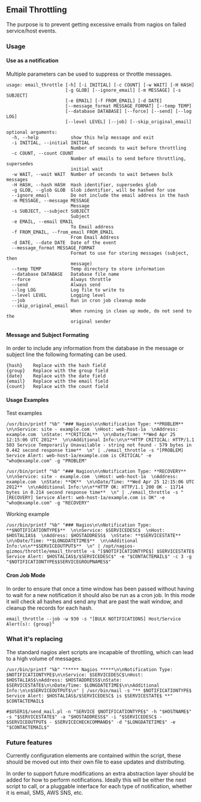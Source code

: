 ## Email Throttling

The purpose is to prevent getting excessive emails from nagios on failed service/host events.

### Usage

#### Use as a notification

Multiple parameters can be used to suppress or throttle messages.

    usage: email_throttle [-h] [-i INITIAL] [-c COUNT] [-w WAIT] [-H HASH]
                          [-g GLOB] [--ignore_email] [-m MESSAGE] [-s SUBJECT]
                          [-e EMAIL] [-f FROM_EMAIL] [-d DATE]
                          [--message_format MESSAGE_FORMAT] [--temp TEMP]
                          [--database DATABASE] [--force] [--send] [--log LOG]
                          [--level LEVEL] [--job] [--skip_original_email]

    optional arguments:
      -h, --help            show this help message and exit
      -i INITIAL, --initial INITIAL
                            Number of seconds to wait before throttling
      -c COUNT, --count COUNT
                            Number of emails to send before throttling, supersedes
                            initial wait
      -w WAIT, --wait WAIT  Number of seconds to wait between bulk messages
      -H HASH, --hash HASH  Hash identifier, supersedes glob
      -g GLOB, --glob GLOB  Glob identifier, will be hashed for use
      --ignore_email        Do not include the email address in the hash
      -m MESSAGE, --message MESSAGE
                            Message
      -s SUBJECT, --subject SUBJECT
                            Subject
      -e EMAIL, --email EMAIL
                            To Email address
      -f FROM_EMAIL, --from_email FROM_EMAIL
                            From Email Address
      -d DATE, --date DATE  Date of the event
      --message_format MESSAGE_FORMAT
                            Format to use for storing messages (subject, then
                            message)
      --temp TEMP           Temp directory to store information
      --database DATABASE   Database file name
      --force               Always throttle
      --send                Always send
      --log LOG             Log file to write to
      --level LEVEL         Logging level
      --job                 Run in cron job cleanup mode
      --skip_original_email
                            When running in clean up mode, do not send to the
                            original sender  

#### Message and Subject Formating

In order to include any information from the database in the message or subject line the following formating can be used.

    {hash}    Replace with the hash field
    {group}   Replace with the group field
    {date}    Replace with the date field
    {email}   Replace with the email field
    {count}   Replace with the count field

#### Usage Examples

Test examples

    /usr/bin/printf "%b" "### Nagios\n\nNotification Type: **PROBLEM**  \n\nService: site - example.com  \nHost: web-host-1a  \nAddress: example.com  \nState: **CRITICAL**  \n\nDate/Time: **Wed Apr 25 12:15:06 UTC 2012**  \n\nAdditional Info:\n\n**HTTP CRITICAL: HTTP/1.1 503 Service Temporarily Unavailable - string not found - 579 bytes in 0.442 second response time**  \n" | ./email_throttle -s "[PROBLEM] Service Alert: web-host-1a/example.com is CRITICAL" -e "who@example.com" -g "PROBLEM"

    /usr/bin/printf "%b" "### Nagios\n\nNotification Type: **RECOVERY**  \n\nService: site - example.com  \nHost: web-host-1a  \nAddress: example.com  \nState: **OK**  \n\nDate/Time: **Wed Apr 25 12:15:06 UTC 2012**  \n\nAdditional Info:\n\n**HTTP OK: HTTP/1.1 200 OK - 11714 bytes in 0.214 second response time**  \n" | ./email_throttle -s "[RECOVERY] Service Alert: web-host-1a/example.com is OK" -e "who@example.com" -g "RECOVERY"

Working example

    /usr/bin/printf "%b" "### Nagios\n\nNotification Type: **$NOTIFICATIONTYPE$**  \n\nService: $SERVICEDESC$  \nHost: $HOSTALIAS$  \nAddress: $HOSTADDRESS$  \nState: **$SERVICESTATE**  \n\nDate/Time: **$LONGDATETIME$**  \n\nAdditional Info:\n\n**$SERVICEOUTPUT$**  \n" | /opt/nagios-gizmos/throttle/email_throttle -s "[$NOTIFICATIONTYPE$] $SERVICESTATE$ Service Alert: $HOSTALIAS$/$SERVICEDESC$" -e "$CONTACTEMAIL$" -c 3 -g "$NOTIFICATIONTYPE$$SERVICEGROUPNAMES$"

#### Cron Job Mode

In order to ensure that once a time window has been passed without having to wait for a new notification it should also be run as a cron job. In this mode it will check all hashes and send any that are past the wait window, and cleanup the records for each hash.

    email_throttle --job -w 930 -s "[BULK NOTIFICATIONS] Host/Service Alert(s): {group}"

### What it's replacing

The standard nagios alert scripts are incapable of throttling, which can lead to a high volume of messages.

    /usr/bin/printf "%b" "***** Nagios *****\n\nNotification Type: $NOTIFICATIONTYPE$\n\nService: $SERVICEDESC$\nHost: $HOSTALIAS$\nAddress: $HOSTADDRESS$\nState: $SERVICESTATE$\n\nDate/Time: $LONGDATETIME$\n\nAdditional Info:\n\n$SERVICEOUTPUT$\n" | /usr/bin/mail -s "** $NOTIFICATIONTYPE$ Service Alert: $HOSTALIAS$/$SERVICEDESC$ is $SERVICESTATE$ **" $CONTACTEMAIL$

    #$USER1$/send_mail.pl -n "SERVICE $NOTIFICATIONTYPE$" -h "$HOSTNAME$" -s "$SERVICESTATE$" -a "$HOSTADDRESS$" -i "$SERVICEDESC$ - $SERVICEOUTPUT$ - $SERVICECHECKCOMMAND$" -d "$LONGDATETIME$" -e "$CONTACTEMAIL$"

### Future features

Currently configuration elements are contained within the script, these should be moved out into their own file to ease updates and distributing.

In order to support future modifications an extra abstraction layer should be added for how to perform notifications. Ideally this will be either the next script to call, or a pluggable interface for each type of notification, whether it is email, SMS, AWS SNS, etc. 
